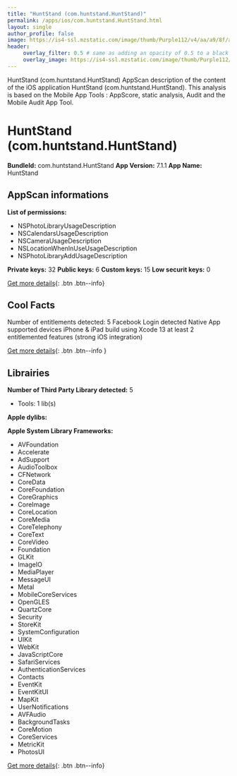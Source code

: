 ```yaml
---
title: "HuntStand (com.huntstand.HuntStand)"
permalink: /apps/ios/com.huntstand.HuntStand.html
layout: single
author_profile: false
image: https://is4-ssl.mzstatic.com/image/thumb/Purple112/v4/aa/a9/8f/aaa98fae-ec6b-4559-ff72-756e2144430d/AppIcon-0-1x_U007emarketing-0-7-0-85-220.png/512x512bb.jpg
header: 
     overlay_filter: 0.5 # same as adding an opacity of 0.5 to a black background
     overlay_image: https://is4-ssl.mzstatic.com/image/thumb/Purple112/v4/aa/a9/8f/aaa98fae-ec6b-4559-ff72-756e2144430d/AppIcon-0-1x_U007emarketing-0-7-0-85-220.png/512x512bb.jpg
---
```

HuntStand (com.huntstand.HuntStand) AppScan description of the content of the iOS application HuntStand (com.huntstand.HuntStand). This analysis is based on the Mobile App Tools : AppScore, static analysis, Audit and the Mobile Audit App Tool.

# HuntStand (com.huntstand.HuntStand)

**BundleId:** com.huntstand.HuntStand
**App Version:** 7.1.1
**App Name:** HuntStand


## AppScan informations 

**List of permissions:** 
- NSPhotoLibraryUsageDescription
- NSCalendarsUsageDescription
- NSCameraUsageDescription
- NSLocationWhenInUseUsageDescription
- NSPhotoLibraryAddUsageDescription
  
  
**Private keys:** 32
**Public keys:** 6
**Custom keys:** 15
**Low securit keys:** 0
  
[Get more details](/pricing.html){: .btn .btn--info}

## Cool Facts

Number of entitlements detected: 5
Facebook Login detected
Native App
supported devices iPhone & iPad
build using Xcode 13
at least 2 entitlemented features (strong iOS integration)
  
[Get more details](/pricing.html){: .btn .btn--info }

## Librairies 
**Number of Third Party Library detected:** 5
- Tools: 1 lib(s)


**Apple dylibs:**


**Apple System Library Frameworks:**
- AVFoundation
- Accelerate
- AdSupport
- AudioToolbox
- CFNetwork
- CoreData
- CoreFoundation
- CoreGraphics
- CoreImage
- CoreLocation
- CoreMedia
- CoreTelephony
- CoreText
- CoreVideo
- Foundation
- GLKit
- ImageIO
- MediaPlayer
- MessageUI
- Metal
- MobileCoreServices
- OpenGLES
- QuartzCore
- Security
- StoreKit
- SystemConfiguration
- UIKit
- WebKit
- JavaScriptCore
- SafariServices
- AuthenticationServices
- Contacts
- EventKit
- EventKitUI
- MapKit
- UserNotifications
- AVFAudio
- BackgroundTasks
- CoreMotion
- CoreServices
- MetricKit
- PhotosUI


  
[Get more details](/pricing.html){: .btn .btn--info}

